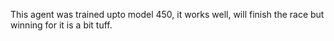 This agent was trained upto model 450, it works well, will finish the race but winning for it is a bit tuff. 
